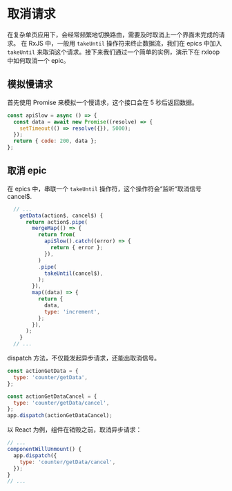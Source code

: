 # 取消请求

在复杂单页应用下，会经常频繁地切换路由，需要及时取消上一个界面未完成的请求。
在 RxJS 中，一般用 `takeUntil` 操作符来终止数据流，我们在 epics 中加入 `takeUntil` 来取消这个请求。接下来我们通过一个简单的实例，演示下在 rxloop 中如何取消一个 epic。

## 模拟慢请求
首先使用 Promise 来模拟一个慢请求，这个接口会在 5 秒后返回数据。
```javascript
const apiSlow = async () => {
  const data = await new Promise((resolve) => {
    setTimeout(() => resolve({}), 5000);
  });
  return { code: 200, data };
};
```

## 取消 epic
在 epics 中，串联一个 `takeUntil` 操作符，这个操作符会“监听“取消信号 cancel$.

```javascript
  // ...
    getData(action$, cancel$) {
      return action$.pipe(
        mergeMap(() => {
          return from(
            apiSlow().catch((error) => {
              return { error };
            }),
          )
          .pipe(
            takeUntil(cancel$),
          );
        }),
        map((data) => {
          return {
            data,
            type: 'increment',
          };
        }),
      );
    }
  // ...
```

dispatch 方法，不仅能发起异步请求，还能出取消信号。
```javascript
const actionGetData = {
  type: 'counter/getData',
};

const actionGetDataCancel = {
  type: 'counter/getData/cancel',
};
app.dispatch(actionGetDataCancel);
```

以 React 为例，组件在销毁之前，取消异步请求：
```javascript
// ...
componentWillUnmount() {
  app.dispatch({
    type: 'counter/getData/cancel',
  });
}
// ...
```
